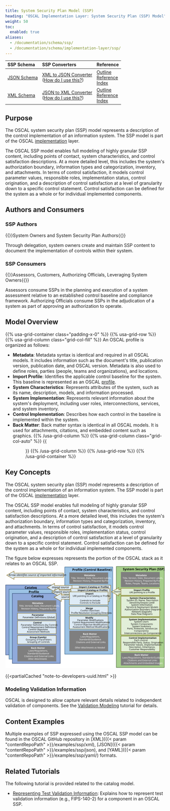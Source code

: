 ```yaml
---
title: System Security Plan Model (SSP)
heading: "OSCAL Implementation Layer: System Security Plan (SSP) Model"
weight: 50
toc:
  enabled: true
aliases:
  - /documentation/schema/ssp/
  - /documentation/schema/implementation-layer/ssp/
---
```


| SSP Schema | SSP Converters | Reference |
|:--- |:--- |:--- |
| [JSON Schema](https://raw.githubusercontent.com/usnistgov/OSCAL/main/json/schema/oscal_ssp_schema.json) | [XML to JSON Converter](https://raw.githubusercontent.com/usnistgov/OSCAL/main/json/convert/oscal_ssp_xml-to-json-converter.xsl)<br />([How do I use this?](https://github.com/usnistgov/OSCAL/tree/main/json#converting-oscal-xml-content-to-json)) | [Outline](/reference/latest/system-security-plan/json-outline/)<br />[Reference](/reference/latest/system-security-plan/json-reference/)<br />[Index](/reference/latest/system-security-plan/json-index/) |
| [XML Schema](https://raw.githubusercontent.com/usnistgov/OSCAL/main/xml/schema/oscal_ssp_schema.xsd) | [JSON to XML Converter](https://raw.githubusercontent.com/usnistgov/OSCAL/main/xml/convert/oscal_ssp_json-to-xml-converter.xsl)<br />([How do I use this?](https://github.com/usnistgov/OSCAL/tree/main/xml#converting-oscal-json-content-to-xml)) | [Outline](/reference/latest/system-security-plan/xml-outline/)<br />[Reference](/reference/latest/system-security-plan/xml-reference/)<br />[Index](/reference/latest/system-security-plan/xml-index/) |

## Purpose

The OSCAL system security plan (SSP) model represents a description of the control implementation of an information system. The SSP model is part of the OSCAL [implementation](../) layer.

The OSCAL SSP model enables full modeling of highly granular SSP content, including points of contact, system characteristics, and control satisfaction descriptions. At a more detailed level, this includes the system's authorization boundary, information types and categorization, inventory, and attachments. In terms of control satisfaction, it models control parameter values, responsible roles, implementation status, control origination, and a description of control satisfaction at a level of granularity down to a specific control statement. Control satisfaction can be defined for the system as a whole or for individual implemented components.

## Authors and Consumers

### SSP Authors

{{<callout>}}System Owners and System Security Plan Authors{{</callout>}}

Through delegation, system owners create and maintain SSP content to document the implementation of controls within their system.

### SSP Consumers

{{<callout>}}Assessors, Customers, Authorizing Officials, Leveraging System Owners{{</callout>}}

Assessors consume SSPs in the planning and execution of a system assessment relative to an established control baseline and compliance framework.
Authorizing Officials consume SSPs in the adjudication of a system as part of approving an authorization to operate.


## Model Overview

{{% usa-grid-container class="padding-x-0" %}}
{{% usa-grid-row %}}
{{% usa-grid-column class="grid-col-fill" %}}
An OSCAL profile is organized as follows:
- **Metadata**: Metadata syntax is identical and required in all OSCAL models. It includes information such as the document's title, publication version, publication date, and OSCAL version. Metadata is also used to define roles, parties (people, teams and organizations), and locations.
- **Import Profile**: Identifies the applicable control baseline for the system. This baseline is represented as an OSCAL [profile](../../control/profile/).
- **System Characteristics**: Represents attributes of the system, such as its name, description, models, and information processed.
- **System Implementation**: Represents relevant information about the system's deployment, including user roles, interconnections, services, and system inventory.
- **Control Implementation**: Describes how each control in the baseline is implemented within the system.
- **Back Matter**: Back matter syntax is identical in all OSCAL models. It is used for attachments, citations, and embedded content such as graphics.
{{% /usa-grid-column %}}
{{% usa-grid-column class="grid-col-auto" %}}
{{<figure src="SSP-model.svg" alt="A diagram depicting the system security plan model. As described in the text, within the larger system security plan model box, it shows a metadata at the top, followed by an import profile box, system characteristics box, system implementation box, control implementation box, and finally a back matter box." class="maxw-full  margin-top-0">}}
{{% /usa-grid-column %}}
{{% /usa-grid-row %}}
{{% /usa-grid-container %}}

## Key Concepts

The OSCAL system security plan (SSP) model represents a description of the control implementation of an information system. The SSP model is part of the OSCAL [implementation](../) layer.

The OSCAL SSP model enables full modeling of highly granular SSP content, including points of contact, system characteristics, and control satisfaction descriptions. At a more detailed level, this includes the system's authorization boundary, information types and categorization, inventory, and attachments. In terms of control satisfaction, it models control parameter values, responsible roles, implementation status, control origination, and a description of control satisfaction at a level of granularity down to a specific control statement. Control satisfaction can be defined for the system as a whole or for individual implemented components.

The figure below expresses represents the portion of the OSCAL stack as it relates to an OSCAL SSP.
![A diagram representing the OSCAL stack from a system security plan's perspective.](OSCAL-stack-SSP.svg)

{{<partialCached "note-to-developers-uuid.html" >}}

### Modeling Validation Information
OSCAL is designed to allow capture relevant details related to independent validation of components. See the [Validation Modeling](/learn/tutorials/validation-modeling/) tutorial for details.

## Content Examples

Multiple examples of SSP expressed using the OSCAL SSP model can be found in the OSCAL GitHub repository in [XML]({{< param "contentRepoPath" >}}/examples/ssp/xml),
[JSON]({{< param "contentRepoPath" >}}/examples/ssp/json),
and [YAML]({{< param "contentRepoPath" >}}/examples/ssp/yaml/) formats.

## Related Tutorials

The following tutorial is provided related to the catalog model.

- [Representing Test Validation Information](/learn/tutorials/validation-modeling/): Explains how to represent test validation information (e.g., FIPS-140-2) for a component in an OSCAL SSP.
